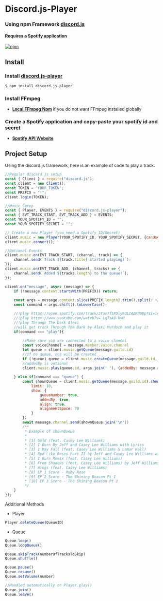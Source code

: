 # Discord.js-Player
### Using npm Framework **[discord.js](https://discord.js.org)**
#### Requires a Spotify application
[![npm](https://img.shields.io/npm/v/discord.js-player)](https://npmjs.com/discord.js-player)


## Install
### Install **[discord.js-player](https://npmjs.com/package/discord.js-player)**
```sh
$ npm install discord.js-player
```
### Install FFmpeg
-  **[Local FFmpeg Npm](https://npmjs.com/package/ffmpeg-static)** if you do not want FFmpeg installed globally
### Create a Spotify application and copy-paste your spotify id and secret
- **[Spotify API Website](https://developer.spotify.com/dashboard/)**
## Project Setup
Using the discord.js framework, here is an example of code to play a track.
```js
//Regular discord.js setup
const { Client } = require("discord.js");
const client = new Client();
const TOKEN = "YOUR_TOKEN";
const PREFIX = "!";
client.login(TOKEN);

//Music Setup
const { Player, EVENTS } = require("discord.js-player");
const { EVT_TRACK_START, EVT_TRACK_ADD } = EVENTS;
const YOUR_SPOTIFY_ID = "";
const YOUR_SPOTIFY_SECRET = "";

// Create a new Player (you need a Spotify ID/Secret)
client.music = new Player(YOUR_SPOTIFY_ID, YOUR_SPOTIFY_SECRET, {canUseCache: true});
client.music.connect();

//Optional Events
client.music.on(EVT_TRACK_START, (channel, track) => {
    channel.send(`Track ${track.title} started playing!`);
});
client.music.on(EVT_TRACK_ADD, (channel, tracks) => {
    channel.send(`Added ${tracks.length} to the queue!`);
});

client.on("message", async (message) => {
    if (!message.content.startsWith(PREFIX)) return;
    
    const args = message.content.slice(PREFIX.length).trim().split(/ +/g);
    const command = args.shift().toLowerCase();

    //!play https://open.spotify.com/track/2Tax7fSPDly9OLIAZRd0Dp?si=i4825VV5THG_F-RNXBp8zA
    //!play https://www.youtube.com/watch?v=_LgTsA9-kyM
    //!play Through The Dark Alexi
    //will get track Through The Dark by Alexi Murdoch and play it
    if(command === "play"){
        
        //Make sure you are connected to a voice channel
        const voiceChannel = message.member.voice.channel
        let queue = client.music.getQueue(message.guild.id)
        //If no queue, one will be created
        if (!queue) queue = client.music.createQueue(message.guild.id, message.channel, voiceChannel, [], {emit: {trackStart: true}})
        //addedBy is optional
        client.music.play(queue.id, args.join(' '), {addedBy: message.author.username})
        
    } else if(command === "queue") {
        const shownQueue = client.music.getQueue(message.guild.id).showQueue({
            limit: 10,
            show: {
                queueNumber: true,
                addedBy: true,
                align: true,
                alignmentSpace: 70
            }
        })
        await message.channel.send(shownQueue.join('\n'))
        /**
         * Example of shownQueue
         * 
         * [1] Gold (feat. Casey Lee Williams)                                       4:03  [Requested By FrozenSynapses]
         * [2] I Burn By Jeff and Casey Lee Williams with Lyrics                     3:10  [Requested By FrozenSynapses]
         * [3] I May Fall (feat. Casey Lee Williams & Lamar Hall)                    4:04  [Requested By FrozenSynapses]
         * [4] Red Like Roses Part II by Jeff and Casey Lee Williams with Lyrics     4:05  [Requested By FrozenSynapses]
         * [5] I Burn Remix (feat. Casey Lee Williams)                               3:08  [Requested By FrozenSynapses]
         * [6] From Shadows (feat. Casey Lee Williams) by Jeff Williams with Lyrics  5:19  [Requested By FrozenSynapses]
         * [7] Wings (feat. Casey Lee Williams)                                      5:12  [Requested By FrozenSynapses]
         * [8] EP 1 Score - Ruby Rose                                                8:38  [Requested By FrozenSynapses]
         * [9] EP 2 Score - The Shining Beacon Pt 1                                  3:32  [Requested By FrozenSynapses]
         * [10] EP 3 Score - The Shining Beacon Pt 2                                 4:40  [Requested By FrozenSynapses]
         */
    }
});
```
Additional Methods
- Player
```js
Player.deleteQueue(QueueID)
```
- Queue
```js
Queue.loop()
Queue.loopQueue()

Queue.skipTrack(numberOfTracksToSkip)
Queue.shuffle()

Queue.pause()
Queue.resume()
Queue.setVolume(number)

//Handled automatically on Player.play()
Queue.join()
Queue.leave()



```
